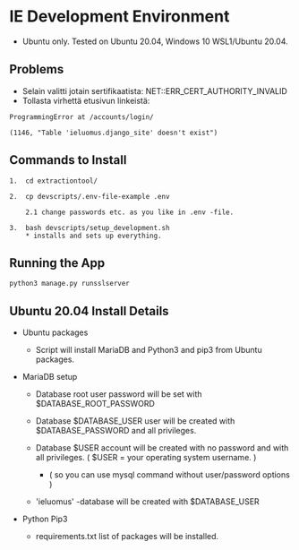 
# IE Development Environment  

* Ubuntu only. Tested on Ubuntu 20.04, Windows 10 WSL1/Ubuntu 20.04.

## Problems
* Selain valitti jotain sertifikaatista: NET::ERR_CERT_AUTHORITY_INVALID
* Tollasta virhettä etusivun linkeistä:
```
ProgrammingError at /accounts/login/

(1146, "Table 'ieluomus.django_site' doesn't exist")
```

## Commands to Install

```
1.  cd extractiontool/

2.  cp devscripts/.env-file-example .env  

    2.1 change passwords etc. as you like in .env -file.  

3.  bash devscripts/setup_development.sh  
    * installs and sets up everything.
```

## Running the App

```
python3 manage.py runsslserver
```

## Ubuntu 20.04 Install Details

* Ubuntu packages  
    * Script will install MariaDB and Python3 and pip3 from Ubuntu packages.

* MariaDB setup
    * Database root user password will be set with $DATABASE_ROOT_PASSWORD 

    * Database $DATABASE_USER user will be created with $DATABASE_PASSWORD and all privileges.

    * Database $USER account will be created with no password and with all privileges. ( $USER = your operating system username. )

        * ( so you can use mysql command without user/password options )

    * 'ieluomus' -database will be created with $DATABASE_USER

* Python Pip3
    * requirements.txt list of packages will be installed.

